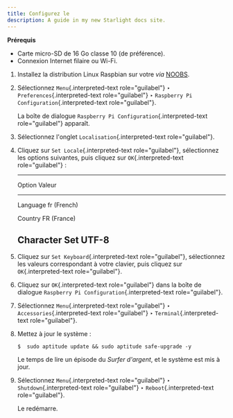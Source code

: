 ```yaml
---
title: Configurez le
description: A guide in my new Starlight docs site.
---
```


**Prérequis**

-   Carte micro-SD de 16 Go classe 10 (de préférence).
-   Connexion Internet filaire ou Wi-Fi.

1.  Installez la distribution Linux Raspbian sur votre *via* [NOOBS]().

2.  Sélectionnez `Menu`{.interpreted-text role="guilabel"} ‣
    `Preferences`{.interpreted-text role="guilabel"} ‣
    `Raspberry Pi Configuration`{.interpreted-text role="guilabel"}.

    La boîte de dialogue `Raspberry Pi Configuration`{.interpreted-text
    role="guilabel"} apparaît.

3.  Sélectionnez l\'onglet `Localisation`{.interpreted-text
    role="guilabel"}.

4.  Cliquez sur `Set Locale`{.interpreted-text role="guilabel"},
    sélectionnez les options suivantes, puis cliquez sur
    `OK`{.interpreted-text role="guilabel"} :

      -----------------------------------------
      Option               Valeur
      -------------------- --------------------
      Language             fr (French)

      Country              FR (France)

      Character Set        UTF-8
      -----------------------------------------

5.  Cliquez sur `Set Keyboard`{.interpreted-text role="guilabel"},
    sélectionnez les valeurs correspondant à votre clavier, puis cliquez
    sur `OK`{.interpreted-text role="guilabel"}.

6.  Cliquez sur `OK`{.interpreted-text role="guilabel"} dans la boîte de
    dialogue `Raspberry Pi Configuration`{.interpreted-text
    role="guilabel"}.

7.  Sélectionnez `Menu`{.interpreted-text role="guilabel"} ‣
    `Accessories`{.interpreted-text role="guilabel"} ‣
    `Terminal`{.interpreted-text role="guilabel"}.

8.  Mettez à jour le système :

    ``` console
    $  sudo aptitude update && sudo aptitude safe-upgrade -y
    ```

    Le temps de lire un épisode du *Surfer d\'argent*, et le système est
    mis à jour.

9.  Sélectionnez `Menu`{.interpreted-text role="guilabel"} ‣
    `Shutdown`{.interpreted-text role="guilabel"} ‣
    `Reboot`{.interpreted-text role="guilabel"}.

    Le redémarre.
